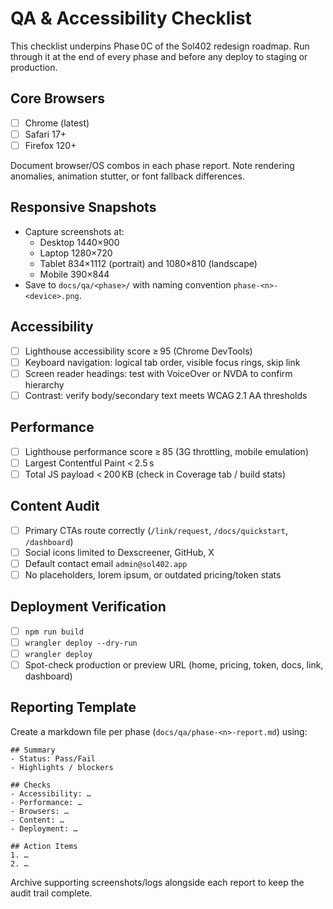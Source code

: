 # QA & Accessibility Checklist

This checklist underpins Phase 0C of the Sol402 redesign roadmap. Run through it at the end of every phase and before any deploy to staging or production.

## Core Browsers
- [ ] Chrome (latest)
- [ ] Safari 17+
- [ ] Firefox 120+

Document browser/OS combos in each phase report. Note rendering anomalies, animation stutter, or font fallback differences.

## Responsive Snapshots
- Capture screenshots at:
  - Desktop 1440×900
  - Laptop 1280×720
  - Tablet 834×1112 (portrait) and 1080×810 (landscape)
  - Mobile 390×844
- Save to `docs/qa/<phase>/` with naming convention `phase-<n>-<device>.png`.

## Accessibility
- [ ] Lighthouse accessibility score ≥ 95 (Chrome DevTools)
- [ ] Keyboard navigation: logical tab order, visible focus rings, skip link
- [ ] Screen reader headings: test with VoiceOver or NVDA to confirm hierarchy
- [ ] Contrast: verify body/secondary text meets WCAG 2.1 AA thresholds

## Performance
- [ ] Lighthouse performance score ≥ 85 (3G throttling, mobile emulation)
- [ ] Largest Contentful Paint < 2.5 s
- [ ] Total JS payload < 200 KB (check in Coverage tab / build stats)

## Content Audit
- [ ] Primary CTAs route correctly (`/link/request`, `/docs/quickstart`, `/dashboard`)
- [ ] Social icons limited to Dexscreener, GitHub, X
- [ ] Default contact email `admin@sol402.app`
- [ ] No placeholders, lorem ipsum, or outdated pricing/token stats

## Deployment Verification
- [ ] `npm run build`
- [ ] `wrangler deploy --dry-run`
- [ ] `wrangler deploy`
- [ ] Spot-check production or preview URL (home, pricing, token, docs, link, dashboard)

## Reporting Template

Create a markdown file per phase (`docs/qa/phase-<n>-report.md`) using:

```
## Summary
- Status: Pass/Fail
- Highlights / blockers

## Checks
- Accessibility: …
- Performance: …
- Browsers: …
- Content: …
- Deployment: …

## Action Items
1. …
2. …
```

Archive supporting screenshots/logs alongside each report to keep the audit trail complete.
